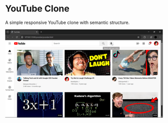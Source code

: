 # YouTube Clone

A simple responsive YouTube clone with semantic structure.

![Screenshot of YouTube Clone](assets/preview.png)
